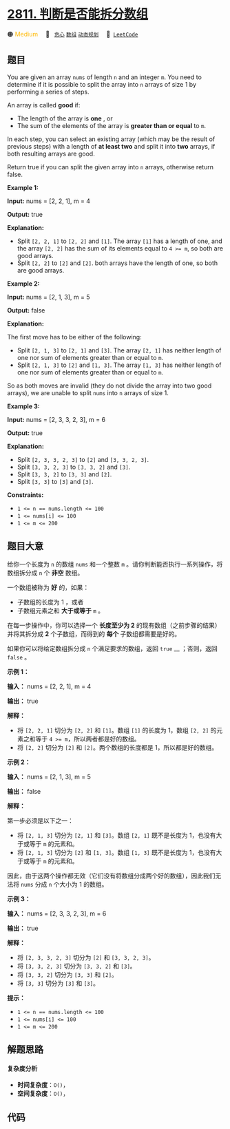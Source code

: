 # [2811. 判断是否能拆分数组](https://leetcode.com/problems/check-if-it-is-possible-to-split-array)

🟠 <font color=#ffb800>Medium</font>&emsp; 🔖&ensp; [`贪心`](/outline/tag/greedy.md) [`数组`](/outline/tag/array.md) [`动态规划`](/outline/tag/dynamic-programming.md)&emsp; 🔗&ensp;[`LeetCode`](https://leetcode.com/problems/check-if-it-is-possible-to-split-array)

## 题目

You are given an array `nums` of length `n` and an integer `m`. You need to
determine if it is possible to split the array into `n` arrays of size 1 by
performing a series of steps.

An array is called **good** if:

  * The length of the array is **one** , or
  * The sum of the elements of the array is **greater than or equal** to `m`.

In each step, you can select an existing array (which may be the result of
previous steps) with a length of **at least two** and split it into **two**
arrays, if both resulting arrays are good.

Return true if you can split the given array into `n` arrays, otherwise return
false.



**Example 1:**

**Input:** nums = [2, 2, 1], m = 4

**Output:** true

**Explanation:**

  * Split `[2, 2, 1]` to `[2, 2]` and `[1]`. The array `[1]` has a length of one, and the array `[2, 2]` has the sum of its elements equal to `4 >= m`, so both are good arrays.
  * Split `[2, 2]` to `[2]` and `[2]`. both arrays have the length of one, so both are good arrays.

**Example 2:**

**Input:** nums = [2, 1, 3], m = 5

**Output:** false

**Explanation:**

The first move has to be either of the following:

  * Split `[2, 1, 3]` to `[2, 1]` and `[3]`. The array `[2, 1]` has neither length of one nor sum of elements greater than or equal to `m`.
  * Split `[2, 1, 3]` to `[2]` and `[1, 3]`. The array `[1, 3]` has neither length of one nor sum of elements greater than or equal to `m`.

So as both moves are invalid (they do not divide the array into two good
arrays), we are unable to split `nums` into `n` arrays of size 1.

**Example 3:**

**Input:** nums = [2, 3, 3, 2, 3], m = 6

**Output:** true

**Explanation:**

  * Split `[2, 3, 3, 2, 3]` to `[2]` and `[3, 3, 2, 3]`.
  * Split `[3, 3, 2, 3]` to `[3, 3, 2]` and `[3]`.
  * Split `[3, 3, 2]` to `[3, 3]` and `[2]`.
  * Split `[3, 3]` to `[3]` and `[3]`.



**Constraints:**

  * `1 <= n == nums.length <= 100`
  * `1 <= nums[i] <= 100`
  * `1 <= m <= 200`


## 题目大意

给你一个长度为 `n` 的数组 `nums` 和一个整数 `m` 。请你判断能否执行一系列操作，将数组拆分成 `n` 个 **非空** 数组。

一个数组被称为 **好** 的，如果：

  * 子数组的长度为 1 ，或者
  * 子数组元素之和 **大于或等于**   `m` 。

在每一步操作中，你可以选择一个 **长度至少为 2** 的现有数组（之前步骤的结果） 并将其拆分成 **2** 个子数组，而得到的 **每个**
子数组都需要是好的。

如果你可以将给定数组拆分成 `n` 个满足要求的数组，返回 `true` __ ；否则，返回 `false` 。



**示例 1：**

**输入：** nums = [2, 2, 1], m = 4

**输出：** true

**解释：**

  * 将 `[2, 2, 1]` 切分为 `[2, 2]` 和 `[1]`。数组 `[1]` 的长度为 1，数组 `[2, 2]` 的元素之和等于 `4 >= m`，所以两者都是好的数组。
  * 将 `[2, 2]` 切分为 `[2]` 和 `[2]`。两个数组的长度都是 1，所以都是好的数组。

**示例 2：**

**输入：** nums = [2, 1, 3], m = 5

**输出：** false

**解释：**

第一步必须是以下之一：

  * 将 `[2, 1, 3]` 切分为 `[2, 1]` 和 `[3]`。数组 `[2, 1]` 既不是长度为 1，也没有大于或等于 `m` 的元素和。
  * 将 `[2, 1, 3]` 切分为 `[2]` 和 `[1, 3]`。数组 `[1, 3]` 既不是长度为 1，也没有大于或等于 `m` 的元素和。

因此，由于这两个操作都无效（它们没有将数组分成两个好的数组），因此我们无法将 `nums` 分成 `n` 个大小为 1 的数组。

**示例 3：**

**输入：** nums = [2, 3, 3, 2, 3], m = 6

**输出：** true

**解释：**

  * 将 `[2, 3, 3, 2, 3]` 切分为 `[2]` 和 `[3, 3, 2, 3]`。
  * 将 `[3, 3, 2, 3]` 切分为 `[3, 3, 2]` 和 `[3]`。
  * 将 `[3, 3, 2]` 切分为 `[3, 3]` 和 `[2]`。
  * 将 `[3, 3]` 切分为 `[3]` 和 `[3]`。



**提示：**

  * `1 <= n == nums.length <= 100`
  * `1 <= nums[i] <= 100`
  * `1 <= m <= 200`


## 解题思路

#### 复杂度分析

- **时间复杂度**：`O()`，
- **空间复杂度**：`O()`，

## 代码

```javascript

```